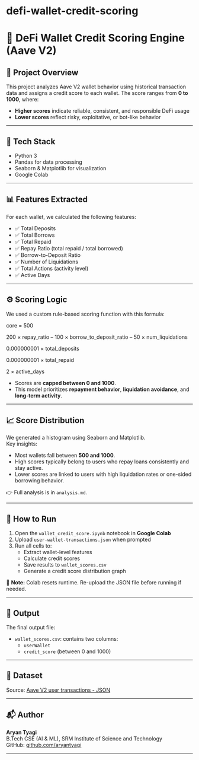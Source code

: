 # defi-wallet-credit-scoring
# 💼 DeFi Wallet Credit Scoring Engine (Aave V2)

## 📌 Project Overview
This project analyzes Aave V2 wallet behavior using historical transaction data and assigns a credit score to each wallet. The score ranges from **0 to 1000**, where:
- **Higher scores** indicate reliable, consistent, and responsible DeFi usage
- **Lower scores** reflect risky, exploitative, or bot-like behavior

---

## 🧰 Tech Stack
- Python 3
- Pandas for data processing
- Seaborn & Matplotlib for visualization
- Google Colab

---

## 📊 Features Extracted
For each wallet, we calculated the following features:
- ✅ Total Deposits
- ✅ Total Borrows
- ✅ Total Repaid
- ✅ Repay Ratio (total repaid / total borrowed)
- ✅ Borrow-to-Deposit Ratio
- ✅ Number of Liquidations
- ✅ Total Actions (activity level)
- ✅ Active Days

---

## ⚙️ Scoring Logic

We used a custom rule-based scoring function with this formula:

core = 500

200 × repay_ratio
– 100 × borrow_to_deposit_ratio
– 50 × num_liquidations

0.000000001 × total_deposits

0.000000001 × total_repaid

2 × active_days
- Scores are **capped between 0 and 1000**.
- This model prioritizes **repayment behavior**, **liquidation avoidance**, and **long-term activity**.

---

## 📈 Score Distribution

We generated a histogram using Seaborn and Matplotlib.  
Key insights:
- Most wallets fall between **500 and 1000**.
- High scores typically belong to users who repay loans consistently and stay active.
- Lower scores are linked to users with high liquidation rates or one-sided borrowing behavior.

👉 Full analysis is in `analysis.md`.

---

## 📂 How to Run

1. Open the `wallet_credit_score.ipynb` notebook in **Google Colab**
2. Upload `user-wallet-transactions.json` when prompted
3. Run all cells to:
   - Extract wallet-level features
   - Calculate credit scores
   - Save results to `wallet_scores.csv`
   - Generate a credit score distribution graph

📌 **Note:** Colab resets runtime. Re-upload the JSON file before running if needed.

---

## 📄 Output

The final output file:
- `wallet_scores.csv`: contains two columns:
  - `userWallet`
  - `credit_score` (between 0 and 1000)

---

## 📌 Dataset

Source: [Aave V2 user transactions - JSON](https://drive.google.com/file/d/1ISFbAXxadMrt7Zl96rmzzZmEKZnyW7FS/view?usp=sharing)

---

## 📬 Author

**Aryan Tyagi**  
B.Tech CSE (AI & ML), SRM Institute of Science and Technology  
GitHub: [github.com/aryantyagi](https://github.com/aryantyagi)

---

